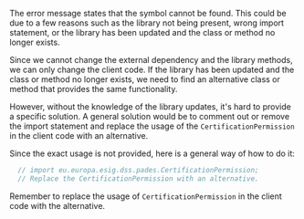 The error message states that the symbol cannot be found. This could be due to a few reasons such as the library not being present, wrong import statement, or the library has been updated and the class or method no longer exists.

Since we cannot change the external dependency and the library methods, we can only change the client code. If the library has been updated and the class or method no longer exists, we need to find an alternative class or method that provides the same functionality.

However, without the knowledge of the library updates, it's hard to provide a specific solution. A general solution would be to comment out or remove the import statement and replace the usage of the `CertificationPermission` in the client code with an alternative.

Since the exact usage is not provided, here is a general way of how to do it:

```java
  // import eu.europa.esig.dss.pades.CertificationPermission;
  // Replace the CertificationPermission with an alternative.
```

Remember to replace the usage of `CertificationPermission` in the client code with the alternative.